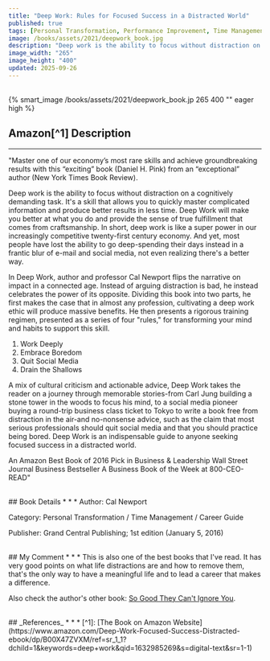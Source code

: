 ```yaml
---
title: "Deep Work: Rules for Focused Success in a Distracted World"
published: true
tags: [Personal Transformation, Performance Improvement, Time Management, Career Guide, Top Book]
image: /books/assets/2021/deepwork_book.jpg
description: "Deep work is the ability to focus without distraction on a cognitively demanding task. It's a skill that allows you to quickly master complicated information and produce better results in less time. Deep Work will make you better at what you do and provide the sense of true fulfillment that comes from craftsmanship. In short, deep work is like a super power in our increasingly competitive twenty-first century economy. And yet, most people have lost the ability to go deep-spending their days instead in a frantic blur of e-mail and social media, not even realizing there's a better way."
image_width: "265"
image_height: "400"
updated: 2025-09-26
---
```


<br>
{% smart_image /books/assets/2021/deepwork_book.jp 265 400 "" eager high %}
<br>

## Amazon[^1] Description
* * *
"Master one of our economy’s most rare skills and achieve groundbreaking results with this “exciting” book (Daniel H. Pink) from an “exceptional” author (New York Times Book Review).

Deep work is the ability to focus without distraction on a cognitively demanding task. It's a skill that allows you to quickly master complicated information and produce better results in less time. Deep Work will make you better at what you do and provide the sense of true fulfillment that comes from craftsmanship. In short, deep work is like a super power in our increasingly competitive twenty-first century economy. And yet, most people have lost the ability to go deep-spending their days instead in a frantic blur of e-mail and social media, not even realizing there's a better way.

In Deep Work, author and professor Cal Newport flips the narrative on impact in a connected age. Instead of arguing distraction is bad, he instead celebrates the power of its opposite. Dividing this book into two parts, he first makes the case that in almost any profession, cultivating a deep work ethic will produce massive benefits. He then presents a rigorous training regimen, presented as a series of four "rules," for transforming your mind and habits to support this skill.

1. Work Deeply
2. Embrace Boredom
3. Quit Social Media
4. Drain the Shallows

A mix of cultural criticism and actionable advice, Deep Work takes the reader on a journey through memorable stories-from Carl Jung building a stone tower in the woods to focus his mind, to a social media pioneer buying a round-trip business class ticket to Tokyo to write a book free from distraction in the air-and no-nonsense advice, such as the claim that most serious professionals should quit social media and that you should practice being bored. Deep Work is an indispensable guide to anyone seeking focused success in a distracted world.

An Amazon Best Book of 2016 Pick in Business & Leadership
Wall Street Journal Business Bestseller
A Business Book of the Week at 800-CEO-READ"

<br>
## Book Details
* * *
Author: Cal Newport

Category: Personal Transformation / Time Management / Career Guide

Publisher: Grand Central Publishing; 1st edition (January 5, 2016)

<br>
## My Comment
* * *
This is also one of the best books that I've read. It has very good points on what life distractions are and how to remove them, that's the only way to have a meaningful life and to lead a career that makes a difference.

Also check the author's other book: [So Good They Can't Ignore You](/books/2025/so-good-they-cant-ignore-you-why-skills-trump-passion-in-the-quest-for-work-you-love).

<br>
## _References_
* * *
[^1]: [The Book on Amazon Website](https://www.amazon.com/Deep-Work-Focused-Success-Distracted-ebook/dp/B00X47ZVXM/ref=sr_1_1?dchild=1&keywords=deep+work&qid=1632985269&s=digital-text&sr=1-1)
